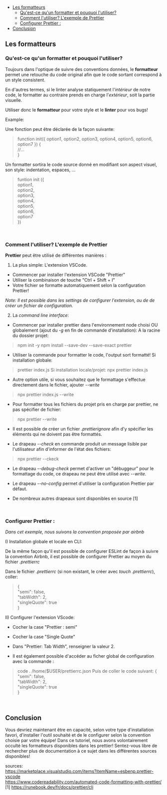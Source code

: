 
<!-- TOC -->
  * [Les formatteurs](#les-formatteurs)
    * [Qu'est-ce qu'un formatter et pouquoi l'utiliser?](#quest-ce-qu--un-formatter-et-pouquoi-lutiliser)
    * [Comment l'utiliser? L'exemple de Prettier](#comment-lutiliser-lexemple-de-prettier)
    * [Configurer Prettier :](#configurer-prettier-)
  * [Conclusion](#conclusion)
<!-- TOC -->

## Les formatteurs

### Qu'est-ce qu'un formatter et pouquoi l'utiliser? 

Toujours dans l'optique de suivre des conventions données, le **formatteur** permet une retouche du code original afin que le code sortant correspond à un style consistent. 

En d'autres termes, si le linter analyse statiquement l'_intérieur_ de notre code, le formatter au contraire prends en charge l'_extérieur_, soit la partie visuelle.  

Utiliser donc le **formatteur** pour votre style et le **linter** pour vos bugs! 

Example: 

Une fonction peut être déclarée de la façon suivante: 
  > function init({ option1, option2, option3, option4, option5, option6, option7 }) {  
    //...   
    }   

Un formatter sortira le code source donné en modifiant son aspect visuel, son style: indentation, espaces, ...
  > funtion init ({   
      option1,   
      option2,    
      option3,   
      option4,   
      option5,   
      option6,   
      option7   
    })   

<br/>


### Comment l'utiliser? L'exemple de Prettier
 
**Prettier** peut être utilisé de différentes manières : 

1) La plus simple: L'extension VSCode. 

  - Commencer par installer l'extension VSCode "Prettier"
  - Utiliser la combinaison de touche "Ctrl + Shift + I"
  - Votre fichier se formatte automatiquement selon la configuration Prettier! 

_Note: Il est possible dans les settings de configurer l'extension, ou de de créer un fichier de configuration._  


2) La _command line interface_:  


  - Commencer par installer prettier dans l'environnement node choisi OU globalement (ajout du _-g_ en fin de commande d'installation):
  A la racine du dossier projet: 
  > npm init -y
  > npm install --save-dev --save-exact prettier
  - Utiliser la commande pour formatter le code, l'output sort formatté! 
   Si installation globale:
  > prettier index.js
   Si installation locale/projet: 
  > npx prettier index.js

  - Autre option utile, si vous souhaitez que le formattage s'effectue directement dans le fichier, ajouter _--write_ 
  > npx prettier index.js --write

  - Pour formatter tous les fichiers du projet pris en charge par prettier, ne pas spécifier de fichier: 
  > npx prettier --write

  - Il est possible de créer un fichier _.prettierignore_ afin d'y spécifier les éléments qui ne doivent pas être formattés.

  - Le drapeau _--check_ en commande produit un message lisible par l'utilisateur afin d'informer de l'état des fichiers: 
  > npx prettier --ckeck 

  - Le drapeau _--debug-check_ permet d'activer un "débuggeur" pour le formattage du code, ce drapeau ne peut être utilisé avec _--write_. 

  - Le drapeau _--no-config_ permet d'utiliser la configuration Prettier par défaut.

  - De nombreux autres drapeaux sont disponibles en source [1]

<br/>

### Configurer Prettier : 

_Dans cet exemple, nous suivons la convention proposée par airbnb_

I) Installation globale et locale en CLI: 

De la même façon qu'il est possible de configurer ESLint de façon à suivre la convention Airbnb, il est possible de configurer Prettier au moyen du fichier _.prettierrc_

Dans le fichier _.prettierrc_ (si non existant, le créer avec _touch .prettierrc_), coller: 
> {  
  "semi": false,  
  "tabWidth": 2,  
  "singleQuote": true  
  }  

II) Configurer l'extension VScode: 

- Cocher la case "Prettier : semi"
- Cocher la case "Single Quote"
- Dans "Prettier: Tab Width", renseigner la valeur 2.

- Il est également possible d'accéder au ficher global de configuration avec la commande : 
> code . /home/$USER/prettierrc.json
Puis de coller le code suivant: 
> {  
  "semi": false,  
  "tabWidth": 2,  
  "singleQuote": true  
  }  

<br/>

## Conclusion

Vous devriez maintenant être en capacité, selon votre type d'installation favori, d'installer l'outil souhaité et de le configurer selon la convention choisie par votre équipe! 
Dans ce tutoriel, nous avons volontairement occulté les formatteurs disponibles dans les prettier! Sentez-vous libre de rechercher plus de documentation à ce sujet dans les différentes sources disponibles!

sources:  
  https://marketplace.visualstudio.com/items?itemName=esbenp.prettier-vscode  
  https://www.codereadability.com/automated-code-formatting-with-prettier/  
  [1] https://runebook.dev/fr/docs/prettier/cli